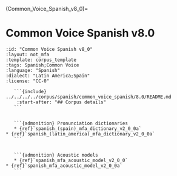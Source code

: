 
(Common_Voice_Spanish_v8_0)=
# Common Voice Spanish v8.0

``````{corpus} Common Voice Spanish v8.0
:id: "Common Voice Spanish v8_0"
:layout: not_mfa
:template: corpus_template
:tags: Spanish;Common Voice
:language: "Spanish"
:dialect: "Latin America;Spain"
:license: "CC-0"

   ```{include} ../../../../corpus/spanish/common_voice_spanish/8.0/README.md
    :start-after: "## Corpus details"
   ```


   ```{admonition} Pronunciation dictionaries
   * {ref}`spanish_(spain)_mfa_dictionary_v2_0_0a`
* {ref}`spanish_(latin_america)_mfa_dictionary_v2_0_0a`
   ```


   ```{admonition} Acoustic models
   * {ref}`spanish_mfa_acoustic_model_v2_0_0`
* {ref}`spanish_mfa_acoustic_model_v2_0_0a`
   ```
``````
